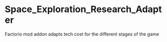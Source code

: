 # Space_Exploration_Research_Adapter
Factorio mod addon adapts tech cost for the different stages of the game
